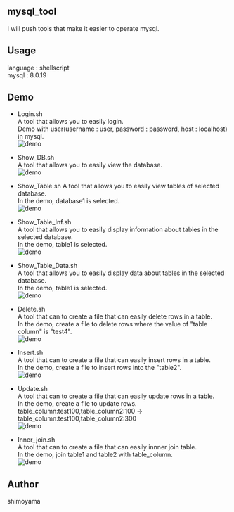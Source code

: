 ## mysql_tool
I will push tools that make it easier to operate mysql.  

## Usage
language : shellscript  
mysql : 8.0.19  

## Demo
* Login.sh  
A tool that allows you to easily login.  
Demo with user(username : user, password : password, host : localhost) in mysql.  
![demo](https://raw.githubusercontent.com/wiki/srn221B/mysql_tool/image/Login.gif)  
* Show_DB.sh  
A tool that allows you to easily view the database.  
![demo](https://raw.githubusercontent.com/wiki/srn221B/mysql_tool/image/Show_DB.gif)  
* Show_Table.sh
A tool that allows you to easily view tables of selected database.  
In the demo, database1 is selected.  
![demo](https://raw.githubusercontent.com/wiki/srn221B/mysql_tool/image/Show_Table.gif)  
* Show_Table_Inf.sh  
A tool that allows you to easily display information about tables in the selected database.  
In the demo, table1 is selected.  
![demo](https://raw.githubusercontent.com/wiki/srn221B/mysql_tool/image/Show_Table_Inf.gif)  
  
* Show_Table_Data.sh  
A tool that allows you to easily display data about tables in the selected database.  
In the demo, table1 is selected.  
![demo](https://raw.githubusercontent.com/wiki/srn221B/mysql_tool/image/Show_Table_Data.gif)  
* Delete.sh  
A tool that can to create a file that can easily delete rows in a table.  
In the demo, create a file to delete rows where the value of "table column" is "test4".  
![demo](https://raw.githubusercontent.com/wiki/srn221B/mysql_tool/image/delete.gif)  
* Insert.sh  
A tool that can to create a file that can easily insert rows in a table.  
In the demo, create a file to insert rows into the "table2".  
![demo](https://raw.githubusercontent.com/wiki/srn221B/mysql_tool/image/insert.gif)  
* Update.sh  
A tool that can to create a file that can easily update rows in a table.  
In the demo, create a file to update rows.  
table_column:test100,table_column2:100 → table_column:test100,table_column2:300  
![demo](https://raw.githubusercontent.com/wiki/srn221B/mysql_tool/image/update.gif)  
* Inner_join.sh  
A tool that can to create a file that can easily innner join table.  
In the demo, join table1 and table2 with table_column.  
![demo](https://raw.githubusercontent.com/wiki/srn221B/mysql_tool/image/innner_join.gif)  


## Author
shimoyama